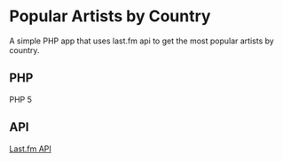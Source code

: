 # Popular Artists by Country
A simple PHP app that uses last.fm api to get the most popular artists by country.

## PHP
PHP 5

## API 
[Last.fm API](http://www.last.fm/api/show/geo.getTopArtists)

